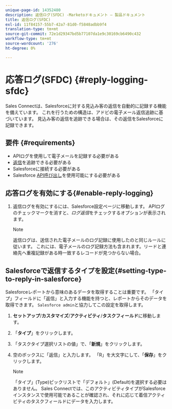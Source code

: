 ```yaml
---
unique-page-id: 14352480
description: 返信ログ(SFDC) -Marketoドキュメント — 製品ドキュメント
title: 返信ログ(SFDC)
exl-id: 11f84157-55b7-42a7-81d0-f5848adbb9f4
translation-type: tm+mt
source-git-commit: 72e1d29347bd5b77107da1e9c30169cb6490c432
workflow-type: tm+mt
source-wordcount: '276'
ht-degree: 0%

---
```


# 応答ログ(SFDC) {#reply-logging-sfdc}

Sales Connectは、Salesforceに対する見込み客の返信を自動的に記録する機能を備えています。 これを行うための構造は、アドビの電子メール返信追跡に基づいています。 見込み客の返信を追跡できる場合は、その返信をSalesforceに記録できます。

## 要件 {#requirements}

* APIログを使用して電子メールを記録する必要がある
* [返信](/help/marketo/product-docs/marketo-sales-connect/email/common-tracking-questions/how-reply-tracking-works.md)を追跡できる必要がある
* Salesforceに接続する必要がある
* Salesforce [API呼び出し](https://developer.salesforce.com/docs/atlas.en-us.salesforce_app_limits_cheatsheet.meta/salesforce_app_limits_cheatsheet/salesforce_app_limits_platform_api.htm)を使用可能にする必要がある

## 応答ログを有効にする{#enable-reply-logging}

1. 返信ログを有効にするには、Salesforce設定ページに移動します。 APIログのチェックマークを消すと、_ログ返信_&#x200B;をチェックするオプションが表示されます。

   >[!NOTE]
   >
   >返信ログは、送信された電子メールのログ記録に使用したのと同じルールに従います。 これには、電子メールのログ記録方法も含まれます。リードと連絡先へ重複記録がある時一致するレコードが見つからない場合。

## Salesforceで返信するタイプを設定{#setting-type-to-reply-in-salesforce}

Salesforceレポートから意味のあるデータを取得することは重要です。 「タイプ」フィールドに「返信」と入力する機能を持つと、レポートからそのデータを取得できます。 `Salesforce admin`と協力してこの設定を取得します。

1. **セットアップ**/**カスタマイズ**/**アクティビティ**/**タスクフィールド**&#x200B;に移動します。
1. 「**タイプ**」をクリックします。
1. 「タスクタイプ選択リストの値」で、「**新規**」をクリックします。
1. 空のボックスに「返信」と入力します。 「R」を大文字にして、「**保存**」をクリックします。

   >[!NOTE]
   >
   >「タイプ」(Type)ピックリストで「デフォルト」(Default)を選択する必要はありません。 Sales Connectでは、このアクティビティタイプがSalesforceインスタンスで使用可能であることが確認され、それに応じて着信アクティビティのタスクフィールドにデータを入力します。
